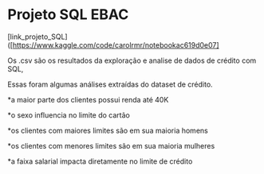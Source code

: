 # Projeto SQL EBAC

[link_projeto_SQL]([https://www.kaggle.com/code/carolrmr/notebookac619d0e07]

Os .csv são os resultados da exploração e analise de dados de crédito com SQL,

Essas foram algumas análises extraídas do dataset de crédito.

*a maior parte dos clientes possui renda até 40K

*o sexo influencia no limite do cartão

*os clientes com maiores limites são em sua maioria homens

*os clientes com menores limites são em sua maioria mulheres

*a faixa salarial impacta diretamente no limite de crédito
